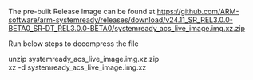 The pre-built Release Image can be found at 
https://github.com/ARM-software/arm-systemready/releases/download/v24.11_SR_REL3.0.0-BETA0_SR-DT_REL3.0.0-BETA0/systemready_acs_live_image.img.xz.zip

Run below steps to decompress the file

unzip  systemready_acs_live_image.img.xz.zip \
xz -d  systemready_acs_live_image.img.xz
